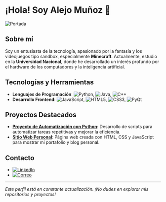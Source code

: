 # ¡Hola! Soy Alejo Muñoz 👋

![Portada](https://tu-imagen-de-portada-url.com)

## Sobre mí

Soy un entusiasta de la tecnología, apasionado por la fantasía y los videojuegos tipo sandbox, especialmente **Minecraft**. Actualmente, estudio en la **Universidad Nacional**, donde he desarrollado un interés profundo por el hardware de los computadores y la inteligencia artificial.

## Tecnologías y Herramientas

- **Lenguajes de Programación**: ![Python](https://img.shields.io/badge/-Python-3776AB?style=flat-square&logo=python&logoColor=white), ![Java](https://img.shields.io/badge/-Java-007396?style=flat-square&logo=java&logoColor=white), ![C++](https://img.shields.io/badge/-C++-00599C?style=flat-square&logo=c%2B%2B&logoColor=white)
- **Desarrollo Frontend**: ![JavaScript](https://img.shields.io/badge/-JavaScript-F7DF1E?style=flat-square&logo=javascript&logoColor=black), ![HTML5](https://img.shields.io/badge/-HTML5-E34F26?style=flat-square&logo=html5&logoColor=white), ![CSS3](https://img.shields.io/badge/-CSS3-1572B6?style=flat-square&logo=css3&logoColor=white), ![PyQt](https://img.shields.io/badge/-PyQt-41CD52?style=flat-square&logo=qt&logoColor=white)

## Proyectos Destacados

- [**Proyecto de Automatización con Python**](https://github.com/tu-usuario/proyecto-automatizacion): Desarrollo de scripts para automatizar tareas repetitivas y mejorar la eficiencia.
- [**Sitio Web Personal**](https://github.com/tu-usuario/sitio-web-personal): Página web creada con HTML, CSS y JavaScript para mostrar mi portafolio y blog personal.

## Contacto

- [![LinkedIn](https://img.shields.io/badge/-LinkedIn-0A66C2?style=flat-square&logo=linkedin&logoColor=white)](https://www.linkedin.com/in/tu-perfil)
- [![Correo](https://img.shields.io/badge/-Correo%20Electrónico-D14836?style=flat-square&logo=gmail&logoColor=white)](mailto:tu-correo@example.com)

---

*Este perfil está en constante actualización. ¡No dudes en explorar mis repositorios y proyectos!*

